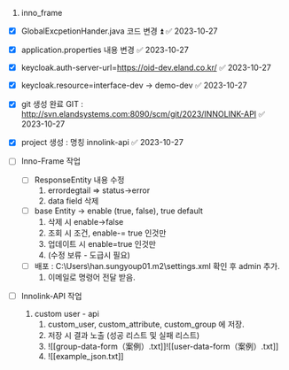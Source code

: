 1. inno_frame
- [x] GlobalExcpetionHander.java 코드 변경 ⏫ ✅ 2023-10-27
- [x] application.properties 내용 변경 ✅ 2023-10-27
- [x] keycloak.auth-server-url=https://oid-dev.eland.co.kr/ ✅ 2023-10-27
- [x] keycloak.resource=interface-dev -> demo-dev ✅ 2023-10-27
- [x] git 생성 완료 GIT : http://svn.elandsystems.com:8090/scm/git/2023/INNOLINK-API ✅ 2023-10-27
- [x] project 생성 : 명칭 innolink-api ✅ 2023-10-27


- [ ] Inno-Frame 작업
	 - [ ] ResponseEntity 내용 수정
		1. errordegtail => status->error
		2. data field 삭제
	- [ ] base Entity -> enable (true, false), true default 
		1. 삭제 시 enable->false
		2. 조회 시 조건, enable-= true 인것만
		3. 업데이트 시 enable=true 인것만 
		4. (수정 보류 - 도급시 필요)
	- [ ] 배포 : C:\Users\han.sungyoup01\.m2\settings.xml 확인 후 admin 추가.
		1. 이메일로 명령어 전달 받음.

- [ ]  Innolink-API 작업
	1. custom user - api
		1. custom_user, custom_attribute, custom_group 에 저장.
		2. 저장 시 결과 노출 (성공 리스트 및 실패 리스트)
		3. ![[group-data-form（案例）.txt]]![[user-data-form（案例）.txt]]
		4. ![[example_json.txt]]